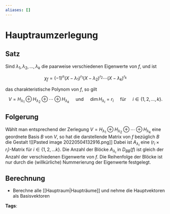 ```yaml
---
aliases: []
---
```


# Hauptraumzerlegung

## Satz

Sind $\lambda_{1}, \lambda_{2}, \ldots, \lambda_{k}$ die paarweise verschiedenen Eigenwerte von $f$, und ist

$$
\chi_{f}=(-1)^{n}\left(X-\lambda_{1}\right)^{r_{1}}\left(X-\lambda_{2}\right)^{r_{2}} \cdots\left(X-\lambda_{k}\right)^{r_{k}}
$$

das charakteristische Polynom von $f$, so gilt

$$
V=H_{\lambda_{1}} \oplus H_{\lambda_{2}} \oplus \cdots \oplus H_{\lambda_{k}} \quad \text { und } \quad \operatorname{dim} H_{\lambda_{i}}=r_{i} \quad \text { für } \quad i \in\{1,2, \ldots, k\} .
$$

## Folgerung

Wählt man entsprechend der Zerlegung $V=H_{\lambda_{1}} \oplus H_{\lambda_{2}} \oplus \cdots \oplus H_{\lambda_{k}}$ eine geordnete Basis $B$ von $V$, so hat die darstellende Matrix von $f$ bezüglich $B$ die Gestalt
![[Pasted image 20220504132916.png]]
Dabei ist $A_{\lambda_{i}}$ eine $\left(r_{i} \times r_{i}\right)$-Matrix für $i \in\{1,2, \ldots k\}$.
Die Anzahl der Blöcke $A_{\lambda_{i}}$ in $D_{B B}(f)$ ist gleich der Anzahl der verschiedenen Eigenwerte von $f$. Die Reihenfolge der Blöcke ist nur durch die (willkürliche) Nummerierung der Eigenwerte festgelegt.

## Berechnung

- Berechne alle [[Hauptraum|Haupträume]] und nehme die Hauptvektoren als Basisvektoren

**Tags**:
